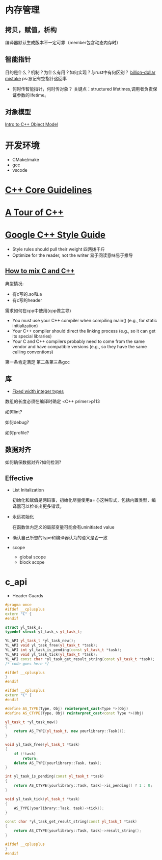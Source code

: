 # 内存管理
## 拷贝，赋值，析构
编译器默认生成版本不一定可靠（member包含动态内存时）
## 智能指针
目的是什么？机制？为什么有用？如何实现？与rust中有何区别？
[billion-dollar mistake](https://en.wikipedia.org/wiki/Tony_Hoare#Apologies_and_retractions)
ps:忘记有空指针这回事

- 何时传智能指针，何时传对象？
[](https://herbsutter.com/2013/06/05/gotw-91-solution-smart-pointer-parameters/)
[](http://isocpp.github.io/CppCoreGuidelines/CppCoreGuidelines#Rr-smartptrparam)
关键点：structured lifetimes,调用者负责保证参数的lifetime。

## 对象模型
[Intro to C++ Object Model](https://github.com/CppCon/CppCon2015/tree/master/Presentations/Intro%20to%20C++%20Object%20Model)

# 开发环境

- CMake/make
- gcc
- vscode

# [C++ Core Guidelines](http://isocpp.github.io/CppCoreGuidelines/CppCoreGuidelines#main)
# [A Tour of C++](https://isocpp.org/tour)

# [Google C++ Style Guide](https://google.github.io/styleguide/cppguide.html)

- Style rules should pull their weight
  四两拨千斤
- Optimize for the reader, not the writer
  易于阅读意味易于推导

## [How to mix C and C++](https://isocpp.org/wiki/faq/mixing-c-and-cpp)

典型情况:

* 有c写的.so和.a
* 有c写的header

需求如何在cpp中使用(cpp做主导)


* You must use your C++ compiler when compiling main() (e.g., for static initialization)
* Your C++ compiler should direct the linking process (e.g., so it can get its special libraries)
* Your C and C++ compilers probably need to come from the same vendor and have compatible versions (e.g., so they have the same calling conventions)

第一条肯定满足
第二条第三条gcc

## 库

- [Fixed width integer types](http://en.cppreference.com/w/cpp/header/cstdint)

数组的长度必须在编译时确定     <C++ primer>p113

如何lint?

如何debug?

如何profile?



## 数据对齐

如何确保数据对齐?如何检测?

## Effective 

- List Initalization

  初始化和赋值是两码事，初始化尽量使用a= {}这种形式，包括内置类型，编译器可以检查出更多错误。

- 永远初始化

  在函数体内定义的局部变量可能会有uninitiated value

- 确认自己所想的type和编译器认为的语义是否一致

- scope

  - global scope
  - block scope

# c_api

- Header Guards
```cpp
#pragma once
#ifdef __cplusplus
extern "C" {
#endif

struct yl_task_s;
typedef struct yl_task_s yl_task_t;

YL_API yl_task_t *yl_task_new();
YL_API void yl_task_free(yl_task_t *task);
YL_API int yl_task_is_pending(const yl_task_t *task);
YL_API void yl_task_tick(yl_task_t *task);
YL_API const char *yl_task_get_result_string(const yl_task_t *task);
/* code goes here */

#ifdef __cplusplus
}
#endif
```

```cpp
#ifdef __cplusplus
extern "C" {
#endif

#define AS_TYPE(Type, Obj) reinterpret_cast<Type *>(Obj)
#define AS_CTYPE(Type, Obj) reinterpret_cast<const Type *>(Obj)

yl_task_t *yl_task_new()
{
    return AS_TYPE(yl_task_t, new yourlibrary::Task());
}

void yl_task_free(yl_task_t *task)
{
    if (!task)
        return;
    delete AS_TYPE(yourlibrary::Task, task);
}

int yl_task_is_pending(const yl_task_t *task)
{
    return AS_CTYPE(yourlibrary::Task, task)->is_pending() ? 1 : 0;
}

void yl_task_tick(yl_task_t *task)
{
    AS_TYPE(yourlibrary::Task, task)->tick();
}

const char *yl_task_get_result_string(const yl_task_t *task)
{
    return AS_CTYPE(yourlibrary::Task, task)->result_string();
}

#ifdef __cplusplus
}
#endif
```
